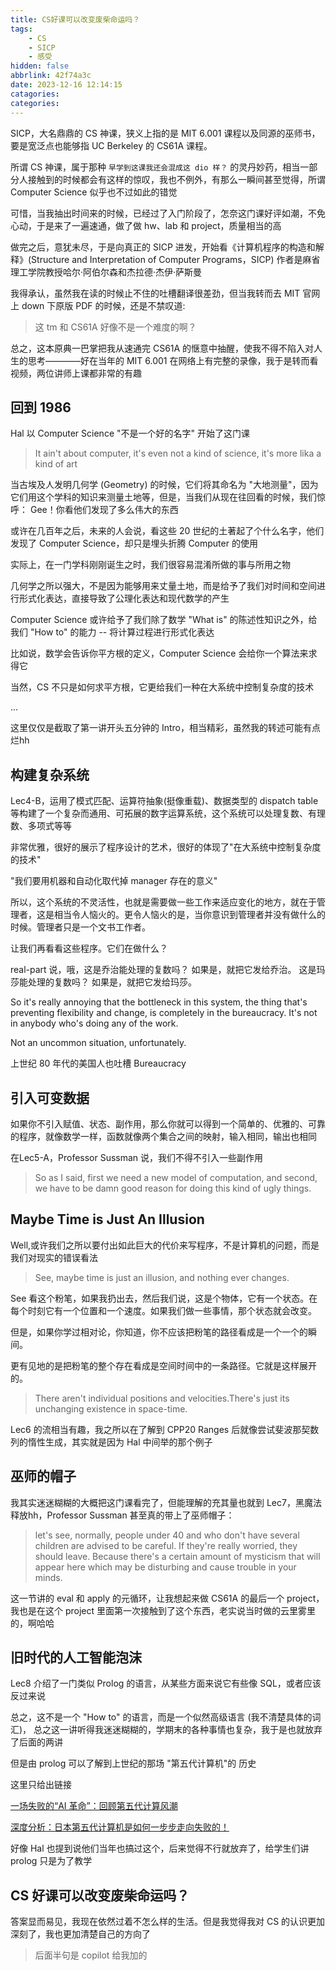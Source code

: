 ```yaml
---
title: CS好课可以改变废柴命运吗？
tags:
    - CS
    - SICP
    - 感受
hidden: false
abbrlink: 42f74a3c
date: 2023-12-16 12:14:15
catagories:
categories:
---
```


<!-- <meting-js
    server="netease"
    type="song"
    autoplay="true"
    id="18126594">
</meting-js> -->

SICP，大名鼎鼎的 CS 神课，狭义上指的是 MIT 6.001 课程以及同源的巫师书，要是宽泛点也能够指 UC Berkeley 的 CS61A 课程。

所谓 CS 神课，属于那种 `早学到这课我还会混成这 dio 样？` 的灵丹妙药，相当一部分人接触到的时候都会有这样的惊叹，我也不例外，有那么一瞬间甚至觉得，所谓 Computer Science 似乎也不过如此的错觉

可惜，当我抽出时间来的时候，已经过了入门阶段了，怎奈这门课好评如潮，不免心动，于是来了一遍速通，做了做 hw、lab 和 project，质量相当的高

做完之后，意犹未尽，于是向真正的 SICP 进发，开始看《计算机程序的构造和解释》(Structure and Interpretation of Computer Programs，SICP) 作者是麻省理工学院教授哈尔·阿伯尔森和杰拉德·杰伊·萨斯曼

我得承认，虽然我在读的时候止不住的吐槽翻译很差劲，但当我转而去 MIT 官网上 down 下原版 PDF 的时候，还是不禁叹道:

> 这 tm 和 CS61A 好像不是一个难度的啊？

总之，这本原典一巴掌把我从速通完 CS61A 的惬意中抽醒，使我不得不陷入对人生的思考————好在当年的 MIT 6.001 在网络上有完整的录像，我于是转而看视频，两位讲师上课都非常的有趣

## 回到 1986

Hal 以 Computer Science "不是一个好的名字" 开始了这门课

> It ain't about computer, it's even not a kind of science, it's more lika a kind of art

当古埃及人发明几何学 (Geometry) 的时候，它们将其命名为 "大地测量"，因为它们用这个学科的知识来测量土地等，但是，当我们从现在往回看的时候，我们惊呼： Gee！你看他们发现了多么伟大的东西

或许在几百年之后，未来的人会说，看这些 20 世纪的土著起了个什么名字，他们发现了 Computer Science，却只是埋头折腾 Computer 的使用

实际上，在一门学科刚刚诞生之时，我们很容易混淆所做的事与所用之物

几何学之所以强大，不是因为能够用来丈量土地，而是给予了我们对时间和空间进行形式化表达，直接导致了公理化表达和现代数学的产生

Computer Science 或许给予了我们除了数学 "What is" 的陈述性知识之外，给我们 "How to" 的能力 -- 将计算过程进行形式化表达

比如说，数学会告诉你平方根的定义，Computer Science 会给你一个算法来求得它

当然，CS 不只是如何求平方根，它更给我们一种在大系统中控制复杂度的技术

...

这里仅仅是截取了第一讲开头五分钟的 Intro，相当精彩，虽然我的转述可能有点烂hh

## 构建复杂系统

Lec4-B，运用了模式匹配、运算符抽象(挺像重载)、数据类型的 dispatch table等构建了一个复杂而通用、可拓展的数字运算系统，这个系统可以处理复数、有理数、多项式等等

非常优雅，很好的展示了程序设计的艺术，很好的体现了"在大系统中控制复杂度的技术"

"我们要用机器和自动化取代掉 manager 存在的意义"

所以，这个系统的不灵活性，也就是需要做一些工作来适应变化的地方，就在于管理者，这是相当令人恼火的。更令人恼火的是，当你意识到管理者并没有做什么的时候。管理者只是一个文书工作者。

让我们再看看这些程序。它们在做什么？

real-part 说，哦，这是乔治能处理的复数吗？ 如果是，就把它发给乔治。 这是玛莎能处理的复数吗？ 如果是，就把它发给玛莎。

So it's really annoying that the bottleneck in this system, the thing that's preventing flexibility and change, is completely in the bureaucracy. It's not in anybody who's doing any of the work.

Not an uncommon situation, unfortunately.

上世纪 80 年代的美国人也吐槽 Bureaucracy

## 引入可变数据

如果你不引入赋值、状态、副作用，那么你就可以得到一个简单的、优雅的、可靠的程序，就像数学一样，函数就像两个集合之间的映射，输入相同，输出也相同

在Lec5-A，Professor Sussman 说，我们不得不引入一些副作用

> So as I said, first we need a new model of computation, and second, we have to be damn good reason for doing this kind of ugly things.

## Maybe Time is Just An Illusion

Well,或许我们之所以要付出如此巨大的代价来写程序，不是计算机的问题，而是我们对现实的错误看法

> See, maybe time is just an illusion, and nothing ever changes.

See 看这个粉笔，如果我扔出去，然后我们说，这是个物体，它有一个状态。在每个时刻它有一个位置和一个速度。如果我们做一些事情，那个状态就会改变。

但是，如果你学过相对论，你知道，你不应该把粉笔的路径看成是一个一个的瞬间。

更有见地的是把粉笔的整个存在看成是空间时间中的一条路径。它就是这样展开的。

> There aren't individual positions and velocities.There's just its unchanging existence in space-time.

Lec6 的流相当有趣，我之所以在了解到 CPP20 Ranges 后就像尝试斐波那契数列的惰性生成，其实就是因为 Hal 中间举的那个例子

## 巫师的帽子

我其实迷迷糊糊的大概把这门课看完了，但能理解的充其量也就到 Lec7，黑魔法释放hh，Professor Sussman 甚至真的带上了巫师帽子：

> let's see, normally, people under 40 and who don't have several children are advised to be careful. If they're really worried, they should leave. Because there's a certain amount of mysticism that will appear here which may be disturbing and cause trouble in your minds.

这一节讲的 eval 和 apply 的元循环，让我想起来做 CS61A 的最后一个 project，我也是在这个 project 里面第一次接触到了这个东西，老实说当时做的云里雾里的，啊哈哈

## 旧时代的人工智能泡沫

Lec8 介绍了一门类似 Prolog 的语言，从某些方面来说它有些像 SQL，或者应该反过来说

总之，这不是一个 "How to" 的语言，而是一个似然高级语言 (我不清楚具体的词汇)， 总之这一讲听得我迷迷糊糊的，学期末的各种事情也复杂，我于是也就放弃了后面的两讲

但是由 prolog 可以了解到上世纪的那场 "第五代计算机"的 历史

这里只给出链接

[一场失败的“AI 革命”：回顾第五代计算风潮](https://www.infoq.cn/article/raxwuq3h_xmvjszs57jm)

[深度分析：日本第五代计算机是如何一步步走向失败的！](https://maimai.cn/article/detail?fid=1049718585&efid=LQC1xbp_h--RBm0Gs6YvAQ)

好像 Hal 也提到说他们当年也搞过这个，后来觉得不行就放弃了，给学生们讲 prolog 只是为了教学

## CS 好课可以改变废柴命运吗？

答案显而易见，我现在依然过着不怎么样的生活。但是我觉得我对 CS 的认识更加深刻了，我也更加清楚自己的方向了

> 后面半句是 copilot 给我加的
